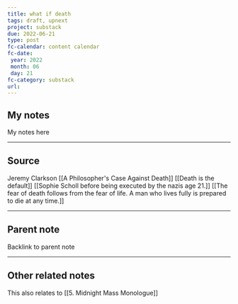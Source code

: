 ```yaml
---
title: what if death
tags: draft, upnext
project: substack
due: 2022-06-21
type: post
fc-calendar: content calendar
fc-date:
 year: 2022
 month: 06
 day: 21
fc-category: substack
url:
---
```


## My notes

My notes here

---

## Source

Jeremy Clarkson
[[A Philosopher's Case Against Death]]
[[Death is the default]]
[[Sophie Scholl before being executed by the nazis age 21.]]
[[The fear of death follows from the fear of life. A man who lives fully is prepared to die at any time.]]

---

## Parent note

Backlink to parent note

---

## Other related notes

This also relates to [[5. Midnight Mass Monologue]]